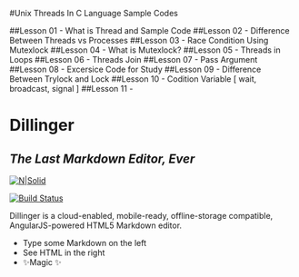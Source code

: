 #Unix Threads In C Language Sample Codes

##Lesson 01 - What is Thread and Sample Code
##Lesson 02 - Difference Between Threads vs Processes
##Lesson 03 - Race Condition Using Mutexlock
##Lesson 04 - What is Mutexlock?
##Lesson 05 - Threads in Loops
##Lesson 06 - Threads Join
##Lesson 07 - Pass Argument
##Lesson 08 - Excersice Code for Study
##Lesson 09 - Difference Between Trylock and Lock
##Lesson 10 - Codition Variable [ wait, broadcast, signal ]
##Lesson 11 -

# Dillinger
## _The Last Markdown Editor, Ever_

[![N|Solid](https://cldup.com/dTxpPi9lDf.thumb.png)](https://nodesource.com/products/nsolid)

[![Build Status](https://travis-ci.org/joemccann/dillinger.svg?branch=master)](https://travis-ci.org/joemccann/dillinger)

Dillinger is a cloud-enabled, mobile-ready, offline-storage compatible,
AngularJS-powered HTML5 Markdown editor.

- Type some Markdown on the left
- See HTML in the right
- ✨Magic ✨
